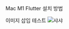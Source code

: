 Mac M1 Flutter 설치 방법

이미지 삽입 테스트
![샤샤](https://user-images.githubusercontent.com/97420319/215273309-bfbb7b3a-d86c-4e37-a21f-9a65327f658b.jpg)
